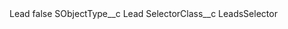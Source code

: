 <?xml version="1.0" encoding="UTF-8"?>
<CustomMetadata xmlns="http://soap.sforce.com/2006/04/metadata" xmlns:xsi="http://www.w3.org/2001/XMLSchema-instance" xmlns:xsd="http://www.w3.org/2001/XMLSchema">
    <label>Lead</label>
    <protected>false</protected>
    <values>
        <field>SObjectType__c</field>
        <value xsi:type="xsd:string">Lead</value>
    </values>
    <values>
        <field>SelectorClass__c</field>
        <value xsi:type="xsd:string">LeadsSelector</value>
    </values>
</CustomMetadata>
